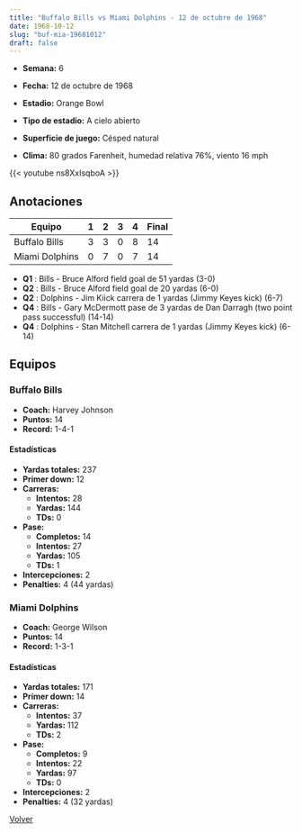 ```yaml
---
title: "Buffalo Bills vs Miami Dolphins - 12 de octubre de 1968"
date: 1968-10-12
slug: "buf-mia-19681012"
draft: false
---
```


* **Semana:** 6
* **Fecha:** 12 de octubre de 1968

* **Estadio:** Orange Bowl
* **Tipo de estadio:** A cielo abierto
* **Superficie de juego:** Césped natural
* **Clima:** 80 grados Farenheit, humedad relativa 76%, viento 16 mph


{{< youtube ns8XxIsqboA >}}


## Anotaciones
| Equipo | 1 | 2 | 3 | 4 | Final |
|--------|---|---|---|---|-------|
| Buffalo Bills  | 3 | 3 | 0 | 8  | 14 |
| Miami Dolphins  | 0 | 7 | 0 | 7  | 14 |
* **Q1** : Bills - Bruce Alford field goal de 51 yardas (3-0)
* **Q2** : Bills - Bruce Alford field goal de 20 yardas (6-0)
* **Q2** : Dolphins - Jim Kiick carrera de 1 yardas (Jimmy Keyes kick) (6-7)
* **Q4** : Bills - Gary McDermott pase de 3 yardas de Dan Darragh (two point pass successful) (14-14)
* **Q4** : Dolphins - Stan Mitchell carrera de 1 yardas (Jimmy Keyes kick) (6-14)


## Equipos


### Buffalo Bills
* **Coach:** Harvey Johnson
* **Puntos:** 14
* **Record:** 1-4-1
#### Estadísticas
* **Yardas totales:** 237
* **Primer down:** 12
* **Carreras:**
  * **Intentos:** 28
  * **Yardas:** 144
  * **TDs:** 0
* **Pase:**
  * **Completos:** 14
  * **Intentos:** 27
  * **Yardas:** 105
  * **TDs:** 1
* **Intercepciones:** 2
* **Penalties:** 4 (44 yardas)

### Miami Dolphins
* **Coach:** George Wilson
* **Puntos:** 14
* **Record:** 1-3-1
#### Estadísticas
* **Yardas totales:** 171
* **Primer down:** 14
* **Carreras:**
  * **Intentos:** 37
  * **Yardas:** 112
  * **TDs:** 2
* **Pase:**
  * **Completos:** 9
  * **Intentos:** 22
  * **Yardas:** 97
  * **TDs:** 0
* **Intercepciones:** 2
* **Penalties:** 4 (32 yardas)


[Volver](/historia/1968)
